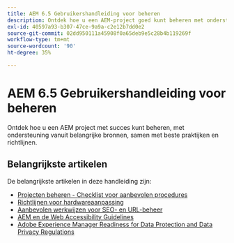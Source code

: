```yaml
---
title: AEM 6.5 Gebruikershandleiding voor beheren
description: Ontdek hoe u een AEM-project goed kunt beheren met ondersteuning vanuit belangrijke bronnen en een uitgebreide verzameling AEM 6.5-gebruikershandleidingen.
exl-id: 40597a93-b307-47ce-9a9a-c2e12b7dd0e2
source-git-commit: 02dd950111a45908f0a65deb9e5c28b4b119269f
workflow-type: tm+mt
source-wordcount: '90'
ht-degree: 35%

---
```


# AEM 6.5 Gebruikershandleiding voor beheren

Ontdek hoe u een AEM project met succes kunt beheren, met ondersteuning vanuit belangrijke bronnen, samen met beste praktijken en richtlijnen.

## Belangrijkste artikelen

De belangrijkste artikelen in deze handleiding zijn:

* [Projecten beheren - Checklist voor aanbevolen procedures](/help/managing/best-practices.md)
* [Richtlijnen voor hardwareaanpassing](/help/managing/hardware-sizing-guidelines.md)
* [Aanbevolen werkwijzen voor SEO- en URL-beheer](/help/managing/seo-and-url-management.md)
* [AEM en de Web Accessibility Guidelines](/help/managing/web-accessibility.md)
* [Adobe Experience Manager Readiness for Data Protection and Data Privacy Regulations](/help/managing/data-protection-and-privacy.md)
